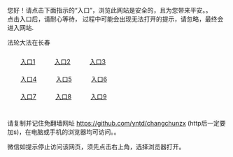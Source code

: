 您好！请点击下面指示的“入口”，浏览此网站是安全的，且为您带来平安。。 <br/>
点击入口后，请耐心等待， 过程中可能会出现无法打开的提示，请忽略，最终会进入网站. </br>

法轮大法在长春<br/>
<div style="padding:10px"><a style="margin:20px" target="_blank" href="https://d1iby11f9oacvd.cloudfront.net/2Qpsp?pcanl" id="ccLink1" rel="nofollow">入口1</a> <a target="_blank" style="margin:20px" href="https://d1gs85bqn3sv9p.cloudfront.net/2Qpsp?lkztsm" id="ccLink2" rel="nofollow">入口2</a> <a style="margin:20px" target="_blank" href="https://d9e2g1tjo8hxr.cloudfront.net/2Qpsp?esfjri" id="ccLink3" rel="nofollow">入口3</a></div>

<div style="padding:10px" ><a style="margin:20px" target="_blank" href="https://d1iby11f9oacvd.cloudfront.net/2Qpsp?pcanl" id="ccLink4" rel="nofollow">入口4</a> <a style="margin:20px" href="https://d1gs85bqn3sv9p.cloudfront.net/2Qpsp?lkztsm" target="_blank" id="ccLink5" rel="nofollow">入口5</a> <a style="margin:20px" href="https://d9e2g1tjo8hxr.cloudfront.net/2Qpsp?esfjri" target="_blank" id="ccLink6" rel="nofollow">入口6</a></div>

<div style="padding:10px"><a style="margin:20px" target="_blank" href="https://d1iby11f9oacvd.cloudfront.net/2Qpsp?pcanl" id="ccLink7" rel="nofollow">入口7</a> <a style="margin:20px" href="https://d1gs85bqn3sv9p.cloudfront.net/2Qpsp?lkztsm" target="_blank" id="ccLink8" rel="nofollow">入口8</a> <a style="margin:20px" target="_blank" href="https://d9e2g1tjo8hxr.cloudfront.net/2Qpsp?esfjri" id="ccLink9" rel="nofollow">入口9</a></div>

<br/>



请复制并记住免翻墙网址 https://github.com/yntd/changchunzx (http后一定要加s)，在电脑或手机的浏览器均可访问。。<br/>

微信如提示停止访问该网页，须先点击右上角，选择浏览器打开。
